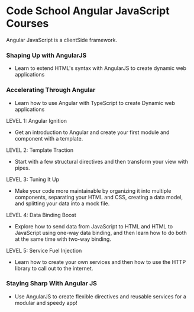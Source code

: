 
# Code School Angular JavaScript Courses 

Angular JavaScript is a clientSide framework. 

### Shaping Up with AngularJS
- Learn to extend HTML's syntax with AngularJS to create dynamic web applications

### Accelerating Through Angular 
- Learn how to use Angular with TypeScript to create Dynamic web applications

LEVEL 1: Angular Ignition
- Get an introduction to Angular and create your first module and component with a template.

LEVEL 2: Template Traction
- Start with a few structural directives and then transform your view with pipes.
	
LEVEL 3: Tuning It Up
- Make your code more maintainable by organizing it into multiple components, separating your HTML and CSS, creating a data model, and splitting your data into a mock file.

LEVEL 4: Data Binding Boost
- Explore how to send data from JavaScript to HTML and HTML to JavaScript using one-way data binding, and then learn how to do both at the same time with two-way binding.

LEVEL 5: Service Fuel Injection
- Learn how to create your own services and then how to use the HTTP library to call out to the internet.

### Staying Sharp With Angular JS
- Use AngularJS to create flexible directives and reusable services for a modular and speedy app!
